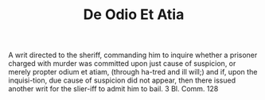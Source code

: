 ---
title: De Odio Et Atia
letter: D
permalink: "/definitions/bld-de-odio-et-atia.html"
body: A writ directed to the sheriff, commanding him to inquire whether a prisoner
  charged with murder was committed upon just cause of suspicion, or merely propter
  odium et atiam, (through ha-tred and ill will;) and if, upon the inquisi-tion, due
  cause of suspicion did not appear, then there issued another writ for the slier-iff
  to admit him to bail. 3 Bl. Comm. 128
published_at: '2018-07-07'
source: Black's Law Dictionary 2nd Ed (1910)
layout: post
---